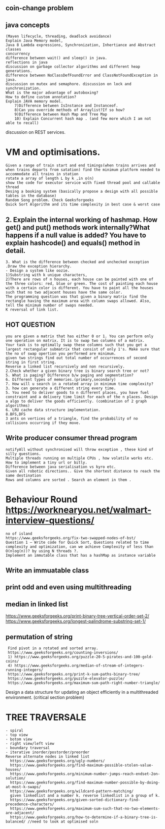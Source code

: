 ## coin-change problem
## java concepts 
    (Maven lifecycle, threading, deadlock avoidance)
    Explain Java Memory model,     
    Java 8 Lambda expressions, Synchronization, Inhertiance and Abstract classes      
    concurrency       
    difference between wait() and sleep() in java.
    reflections in java    
    discussion on garbage collector algorithms and different heap generations.    
    difference between NoClassDefFoundError and ClassNotFoundException in java.   
    discussion on mutex and semaphore. discussion on lock and synchronization.       
    What is the major advantage of autoboxing?
    How to define custom annotation?
    Explain JAVA memory model.
        7)Difference between IsInstance and Instanceof.
        8)Can you override methods of Arraylist?If so how?
        9)Difference between Hash Map and Tree Map
        10) Explain Concurrent hash map . (and few more which I am not able to recall)
         
 discussion on REST services.

# VM and optimisations.
    Given a range of train start and end timings(when trains arrives and when trains departs from satation) find the minimum platform needed to accommodate all trains in station
    rotate a array of length L by k ,in o(n)  
    show the code for executor service with fixed thread pool and callable thread
    Desing a booking system (basically propose a design with all possible tables in the database) 
    Random Song problem. Check Geeksforgeeks  
    Quick Sort Algorithm and its time complexity in best case & worst case  
   
## 2. Explain the internal working of hashmap. How get() and put() methods work internally?What happens if a null value is added? You have to explain hashcode() and equals() method in detail.
    3. What is the difference between checked and unchecked exception .Draw the exception hierarchy.
    - Design a system like oozie.  
    1)Substring with k unique characters,
    2)There are rows of n houses, each house can be painted with one of the three colors: red, blue or green. The cost of painting each house with a certain color is different. You have to paint all the houses such that no two adjacent houses have the same color.
    The programming question was that given a binary matrix find the rectangle having the maximum area with column swaps allowed. Also, tell the minimum number of swaps needed.
    K reversal of link list.

## HOT QUESTION
    you are given a matrix that has either 0 or 1. You can perform only one operation on matrix. It is to swap two columns of a matrix.
    Your task is to optimally swap these columns such that you get a largest rectangular submatrix that consist of only 1's. Make sure that the no of swap opertion you performed are minimum.  
    given two strings find out total number of occurrences of second string in first string. 
    Reverse a linked list recursively and non recursively.  
    2.Check whether a given binary tree is binary search tree or not?
    5. What is paging? Difference b/w paging and segmentation?
    6. Different types of memories.(primary,secondary)
    7. How will u search in a rotated array in minimum time complexity?
    3. how can generate a different string every time.
    5. You need to deliver goods to n different places, you have fuel constraint and a delivery time limit for each of the n places. Design a algo to deliver the goods efficiently. (combination of 2 graph algorithms)
    6. LRU cache data structure implementation.
    8.BFS,DFS
    3 ants on vertices of a triangle, find the probability of no collisions occurring if they move. 

## Write producer consumer thread program
    notifyAll without synchronised will throw exception , these kind of silly questions.
    Multiple threads running on multiple CPUs , how volatile works etc.
    How to implement a tiny url or bitly.
    Difference between java serialisation vs kyro etc.  
    Given all robotic directions.. Give the shortest distance to reach the same destination
    Rows and columns are sorted . Search an element in them .
# Behaviour Round    https://worknearyou.net/walmart-interview-questions/
    no of island
    https://www.geeksforgeeks.org/fix-two-swapped-nodes-of-bst/
    Question 1 – Write code for Quick Sort, Questions related to time complexity and optimization, can we achieve Complexity of less than O(nlog(n))? by using N threads ?.
    Implement an immutable class that has a hashMap as instance variable 
 ## Write an immuatable class 
 ## print odd and even using multithreading
 ## median in linked list
  https://www.geeksforgeeks.org/print-binary-tree-vertical-order-set-2/
 https://www.geeksforgeeks.org/longest-palindrome-substring-set-1/ 
 ## permutation of string 
     Find pivot in a rotated and sorted array. 
     https://www.geeksforgeeks.org/counting-inversions/
     1) https://www.geeksforgeeks.org/puzzle-20-5-pirates-and-100-gold-coins/ 
     4) https://www.geeksforgeeks.org/median-of-stream-of-integers-running-integers/
     https://www.geeksforgeeks.org/print-k-sum-paths-binary-tree/
     https://www.geeksforgeeks.org/puzzle-elevator-puzzle/ 
     https://www.geeksforgeeks.org/maximum-sum-path-right-number-triangle/
   
 Design a data structure for updating an object efficiently in a multithreaded environment. (critical section problem)   
 # TREE TRAVERSALE 
    - spiral
    - top view
    - botom view
    - right view/left view
    - boundary traversal
    - iterative inorder/postorder/preorder   
    Reverse alternate nodes in linked list
      https://www.geeksforgeeks.org/ugly-numbers/
      https://www.geeksforgeeks.org/find-maximum-possible-stolen-value-houses/
      https://www.geeksforgeeks.org/minimum-number-jumps-reach-endset-2on-solution/
      https://www.geeksforgeeks.org/find-maximum-number-possible-by-doing-at-most-k-swaps/
      https://www.geeksforgeeks.org/wildcard-pattern-matching/ 
      given linkedlist and a number k. reverse linkedlist in a group of k.
      https://www.geeksforgeeks.org/given-sorted-dictionary-find-precedence-characters/
      https://www.geeksforgeeks.org/maximum-sum-such-that-no-two-elements-are-adjacent/
      https://www.geeksforgeeks.org/how-to-determine-if-a-binary-tree-is-balanced/ //need to look at optimised soln

